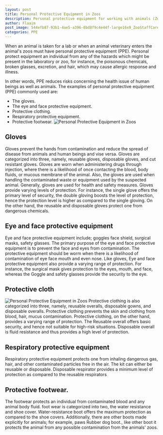 ```yaml
---
layout: post
title: Personal Protective Equipment in Zoos
description: Personal protective equipment for working with animals (Zoos). When an animal is taken for a lab or when an animal veterinary enters the animal's zoos must have personal protective equipment (PPE).
author: Flaaim
post_image: 544efb87-93b1-4ae5-a396-8bd8f9c4e44f-large16x9_ZooStaffCareforBabyGorilla.jpg
categories: PPE
---
```



When an animal is taken for a lab or when an animal veterinary enters the animal's zoos must have personal protective equipment (PPE). Personal protect equipment an individual from any of the hazards which might be present in the laboratory or zoo, for instance, the poisonous chemicals, broken glasses, excretion, and hair, which may cause allergic response and illness.

In other words, PPE reduces risks concerning the health issue of human beings as well as animals. The examples of personal protective equipment (PPE) commonly used are:
- The gloves.
- The eye and face protective equipment.
- Protective clothing.
- Respiratory protective equipment.
- Protective footwear.
![Personal Protective Equipment in Zoos](https://safetyworkblog.com/assets/544efb87-93b1-4ae5-a396-8bd8f9c4e44f-large16x9_ZooStaffCareforBabyGorilla.jpg)

## Gloves
Gloves prevent the hands from contamination and reduce the spread of disease from animals and human beings and vise versa. 
Gloves are categorized into three, namely, reusable gloves, disposable gloves, and cut resistant gloves. Gloves are worn when administering drugs through injection, where there is a likelihood of once contacting the blood, body fluids, or mucous membrane of the animal. Also, the gloves are used when handling the contaminated waste or equipment used by the suspected animal. Generally, gloves are used for health and safety measures.
Gloves provide varying levels of protection. For instance, the single glove offers the primary level of security, the double gloving boosts the level of protection, hence the protection level is higher as compared to the single gloving. On the other hand, the reusable and disposable gloves protect one from dangerous chemicals.


## Eye and face protective equipment
Eye and face protective equipment include; goggles face shield, surgical masks, safety glasses. The primary purpose of the eye and face protective equipment is to prevent the face and eyes from contamination. The protective equipment should be worm when there is a likelihood of contamination of eye face mouth and even nose. Like gloves, Eye and face protective equipment also provide a varying range of protection. For instance, the surgical mask gives protection to the eyes, mouth, and face, whereas the Goggle and safety glasses provide the security to the eye.


## Protective cloth
![Personal Protective Equipment in Zoos](https://safetyworkblog.com/assets/Penguins-at-Shedd-Aquarium-in-Chicago.jpg)
Protective clothing is also categorized into three, namely, reusable overalls, disposable gowns, and disposable overalls. Protective clothing prevents the skin and clothing from blood, hair, mucus contamination. Protective clothing, on the other hand, provides a varying range of protection. The Reusable overall offers basic security, and hence not suitable for high-risk situations. Disposable overall is fluid resistance and thus provides a high level of protection.


## Respiratory protective equipment
Respiratory protective equipment protects one from inhaling dangerous gas, hair, and other contaminated particles free in the air. The kit can either be reusable or disposable. Disposable respirator provides a minimum level of protection as compared to the reusable respirators


## Protective footwear.
The footwear protects an individual from contaminated blood and any animal body fluid. foot wear is categorized into two, the water resistance and shoe cover. Water-resistance boot offers the maximum protection as compared to the shoe covers. Additionally, there are other boots made explicitly for animals; for example, paws Rubber dog boot., like other boot it protects the animal from any possible contamination from the animals' zoos.






